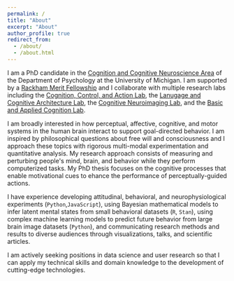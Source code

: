 ```yaml
---
permalink: /
title: "About"
excerpt: "About"
author_profile: true
redirect_from: 
  - /about/
  - /about.html
---
```



I am a PhD candidate in the [Cognition and Cognitive Neuroscience Area](https://lsa.umich.edu/psych/program-areas/cognition-and-cognitive-neuroscience.html) of the Department of Psychology at the University of Michigan. I am supported by a [Rackham Merit Fellowship](https://rackham.umich.edu/funding/funding-types/rackham-merit-fellowship-program/) and I collaborate with multiple research labs including the [Cognition, Control, and Action Lab](https://sites.lsa.umich.edu/tarazlee-lab/), the [Lanugage and Cognitive Architecture Lab](http://www-personal.umich.edu/~rickl/), the [Cognitive Neuroimaging Lab](https://sites.lsa.umich.edu/jonides-lab/), and the [Basic and Applied Cognition Lab](https://sites.lsa.umich.edu/shah-lab/). 

I am broadly interested in how perceptual, affective, cognitive, and motor systems in the human brain interact to support goal-directed behavior. I am inspired by philosophical questions about free will and consciousness and I approach these topics with rigorous multi-modal experimentation and quantitative analysis. My research approach consists of measuring and perturbing people's mind, brain, and behavior while they perform computerized tasks. My PhD thesis focuses on the cognitive processes that enable motivational cues to ehance the performance of perceptually-guided actions.  

I have experience developing attitudinal, behavioral, and neurophysiological experiments (`Python`,`JavaScript`), using Bayesian mathematical models to infer latent mental states from small behavioral datasets (`R`, `Stan`), using complex machine learning models to predict future behavior from large brain image datasets (`Python`), and communicating research methods and results to diverse audiences through visualizations, talks, and scientific articles.   

I am actively seeking positions in data science and user research so that I can apply my technical skills and domain knowledge to the development of cutting-edge technologies. 
